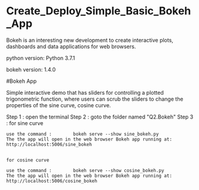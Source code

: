 # Create_Deploy_Simple_Basic_Bokeh_App

Bokeh is an interesting new development to create interactive plots, dashboards and data applications for web browsers.

python version: Python 3.7.1

bokeh version: 1.4.0 

#Bokeh App

Simple interactive demo that has sliders for controlling a plotted trigonometric function, 
where users can scrub the sliders to change the properties of the sine curve, cosine curve.

Step 1 : open the terminal
Step 2 : goto the folder named      "Q2.Bokeh"
Step 3 :  for sine curve

	use the command :        bokeh serve --show sine_bokeh.py
	The the app will open in the web browser Bokeh app running at: http://localhost:5006/sine_bokeh	


	for cosine curve

	use the command :        bokeh serve --show cosine_bokeh.py
	The the app will open in the web browser Bokeh app running at: http://localhost:5006/cosine_bokeh